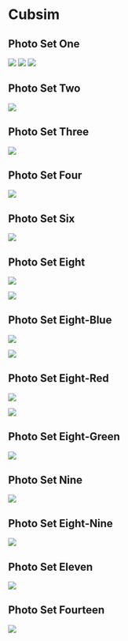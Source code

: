 # Cubsim

## Photo Set One

![](./photos/one/aqua.jpg)
![](./photos/one/space.jpg)
![](./photos/one/white.jpg)

## Photo Set Two

![](./photos/two/aqua.jpg)

## Photo Set Three

![](./photos/three/rand-123.jpg)

## Photo Set Four

![](./photos/four/space.jpg)

## Photo Set Six

![](./photos/six/redOverBlue.jpg)

## Photo Set Eight

![](./photos/eight/test.jpg)

![](./photos/smudge-others/results/seven.jpg)

## Photo Set Eight-Blue

![](./photos/eight-blue/test.jpg)

![](./photos/smudge-others/results/fifteen.jpg)

## Photo Set Eight-Red

![](./photos/eight-blue/test.jpg)

![](./photos/smudge-others/results/one.jpg)

## Photo Set Eight-Green

![](./photos/eight-blue/test.jpg)

## Photo Set Nine

![](./photos/nine/test.jpg)

## Photo Set Eight-Nine

![](./photos/eight-nine/test.jpg)

## Photo Set Eleven

![](./photos/eleven/test.jpg)

## Photo Set Fourteen

![](./photos/fourteen/test.jpg)
